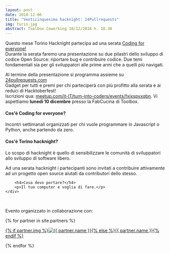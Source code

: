 ```yaml
---
layout: post
date: 2018-12-06
title: "Venticinquesima hacknight: 24Pullrequests"
img: turin.jpg
abstract: Toolbox Coworking 10/12/2018 h. 18.30
---
```


<div class="row">
    <div class="col-lg-12">
        <p>
            Questo mese Torino Hacknight partecipa ad una serata <a href="https://www.meetup.com/it-IT/turn-into-coders/" target="_blank" title="Coding for everyone meetup">Coding for everyone!</a> <br />
            Durante la serata faremo una presentazione su due pilastri dello sviluppo di 
            codice Open Source: riportare bug e contribuire codice. Due temi fondamentali 
            sia per gli sviluppatori alle prime armi che a quelli più navigati.
        </p>
        <p>
            Al termine della presentazione si programma assieme su <a href="https://24pullrequests.com/" target="_blank" title="24pullrequests.com">24pullrequests.com</a>
            <br />
            Gadget per tutti e premi per chi parteciperà con più profitto alla serata e ai 
            reduci di Hacktoberfest!
            <br />
            Iscrizioni qua: <a href="https://www.meetup.com/it-IT/turn-into-coders/events/fxjxspyxqbnb/" target="_blank" title="Registrati all'evento tramite eventbrite">meetup.com/it-IT/turn-into-coders/events/fxjxspyxqbn</a>.
            Vi aspettiamo <strong>lunedì 10 dicembre</strong> presso la FabCucina di Toolbox.
        </p>
    </div>
</div>

<div class="row">
    <div class="col-lg-12">
        <h4>Cos'è Coding for everyone?</h4>
        <p>Incontri settimanali organizzati per chi vuole programmare in Javascript o Python, anche partendo da zero.</p>
    </div>
    <div class="col-lg-12">
        <h4>Cos'è Torino hacknight?</h4>
        <p>Lo scopo di hacknight è quello di sensibilizzare le comunità di sviluppatori allo sviluppo di software libero.</p>
        <p>Ad una serata hacknight i partecipanti sono invitati a contribuire attivamente ad un progetto open source aiutati da contributori dello stesso.</p>

        <h4>Cosa devo portare?</h4>
        <p>Il tuo computer e voglia di fare.</p>
    </div>
</div>

<div class="row">
    <div class="col-lg-12">
        <p><br></p>
        <p>Evento organizzato in collaborazione con:</p>
        {% for partner in site.partners %}
            <p><a href="{{ partner.url }}" target="_blank">{% if partner.img %}<img src="{{ partner.img }}" alt="{{ partner.name }}">{% else %}{{ partner.name }}{% endif %}</a></p>
        {% endfor %}
    </div>
</div>
